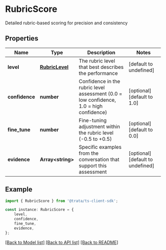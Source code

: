 # RubricScore

Detailed rubric-based scoring for precision and consistency

## Properties

Name | Type | Description | Notes
------------ | ------------- | ------------- | -------------
**level** | [**RubricLevel**](RubricLevel.md) | The rubric level that best describes the performance | [default to undefined]
**confidence** | **number** | Confidence in the rubric level assessment (0.0 &#x3D; low confidence, 1.0 &#x3D; high confidence) | [optional] [default to 1.0]
**fine_tune** | **number** | Fine-tuning adjustment within the rubric level (-0.5 to +0.5) | [optional] [default to 0.0]
**evidence** | **Array&lt;string&gt;** | Specific examples from the conversation that support this assessment | [optional] [default to undefined]

## Example

```typescript
import { RubricScore } from '@trata/ts-client-sdk';

const instance: RubricScore = {
    level,
    confidence,
    fine_tune,
    evidence,
};
```

[[Back to Model list]](../README.md#documentation-for-models) [[Back to API list]](../README.md#documentation-for-api-endpoints) [[Back to README]](../README.md)
